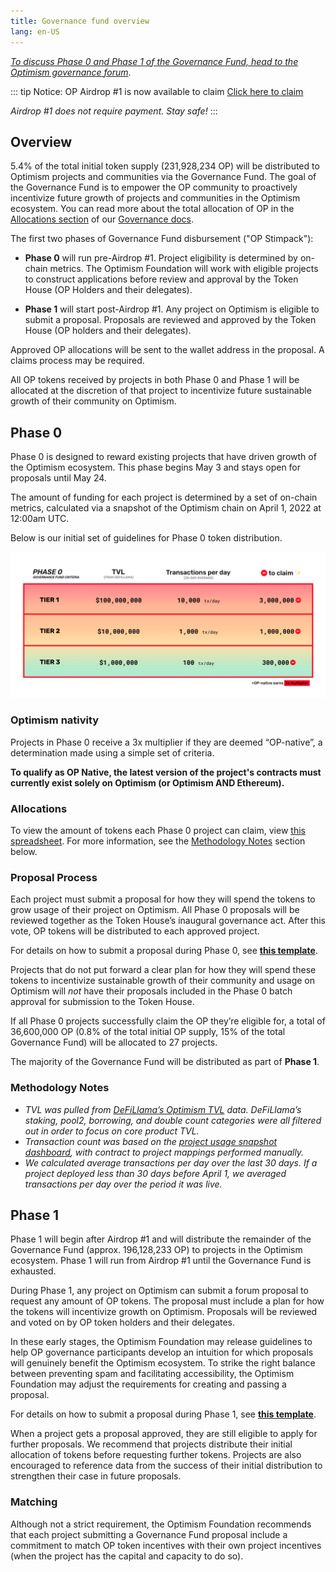 ```yaml
---
title: Governance fund overview
lang: en-US
---
```


*[To discuss Phase 0 and Phase 1 of the Governance Fund, head to the Optimism governance forum](https://gov.optimism.io/t/governance-fund-discussion-thread/213)*.


::: tip Notice: OP Airdrop #1 is now available to claim
[Click here to claim](https://app.optimism.io/airdrop/check)

*Airdrop #1 does not require payment.*
*Stay safe!*
:::




## Overview

5.4% of the total initial token supply (231,928,234 OP) will be distributed to Optimism projects and communities via the Governance Fund. 
The goal of the Governance Fund is to empower the OP community to proactively incentivize future growth of projects and communities in the Optimism ecosystem. 
You can read more about the total allocation of OP in the [Allocations section](allocations.md) of our [Governance docs](README.md). 

The first two phases of Governance Fund disbursement ("OP Stimpack"): 

- **Phase 0** will run pre-Airdrop #1. 
  Project eligibility is determined by on-chain metrics.
  The Optimism Foundation will work with eligible projects to construct applications before review and approval by the Token House (OP Holders and their delegates).

- **Phase 1** will start post-Airdrop #1. 
  Any project on Optimism is eligible to submit a proposal. 
  Proposals are reviewed and approved by the Token House (OP holders and their delegates).

Approved OP allocations will be sent to the wallet address in the proposal. 
A claims process may be required.

All OP tokens received by projects in both Phase 0 and Phase 1 will be allocated at the discretion of that project to incentivize future sustainable growth of their community on Optimism.


## Phase 0

Phase 0 is designed to reward existing projects that have driven growth of the Optimism ecosystem. 
This phase begins May 3 and stays open for proposals until May 24.

The amount of funding for each project is determined by a set of on-chain metrics, calculated via a snapshot of the Optimism chain on April 1, 2022 at 12:00am UTC.

Below is our initial set of guidelines for Phase 0 token distribution.

![](../../assets/docs/governance/gov-fund/table.png)

### Optimism nativity

Projects in Phase 0 receive a 3x multiplier if they are deemed “OP-native”, a determination made using a simple set of criteria.

**To qualify as OP Native, the latest version of the project's contracts must currently exist solely on Optimism (or Optimism AND Ethereum).**

### Allocations

To view the amount of tokens each Phase 0 project can claim, view [this spreadsheet](https://docs.google.com/spreadsheets/d/1kiMnAKXTxrmoL7duvLrDlhMfa35HGE55QgUK0Rq2Sso/edit#gid=1014306106). 
For more information, see the [Methodology Notes](#methodology-notes)  section below.

### Proposal Process

Each project must submit a proposal for how they will spend the tokens to grow usage of their project on Optimism. 
All Phase 0 proposals will be reviewed together as the Token House’s inaugural governance act. 
After this vote, OP tokens will be distributed to each approved project.

For details on how to submit a proposal during Phase 0, see [**this template**](https://gov.optimism.io/t/governance-fund-phase-0-how-to-create-a-proposal/215).

Projects that do not put forward a clear plan for how they will spend these tokens to incentivize sustainable growth of their community and usage on Optimism will *not* have their proposals included in the Phase 0 batch approval for submission to the Token House. 

If all Phase 0 projects successfully claim the OP they’re eligible for, a total of 36,600,000 OP (0.8% of the total initial OP supply, 15% of the total Governance Fund) will be allocated to 27 projects.

The majority of the Governance Fund will be distributed as part of **Phase 1**.

### Methodology Notes

- *TVL was pulled from [DeFiLlama’s Optimism TVL](https://defillama.com/chain/Optimism) data.*
  *DeFiLlama’s staking, pool2, borrowing, and double count categories were all filtered out in order to focus on core product TVL.*
- *Transaction count was based on the [project usage snapshot dashboard](https://dune.com/optimismpbc/Optimism-Project-and-App-Usage-Snapshots), with contract to project mappings performed manually.*
- *We calculated average transactions per day over the last 30 days.*
  *If a project deployed less than 30 days before April 1, we averaged transactions per day over the period it was live.*


## Phase 1

Phase 1 will begin after Airdrop #1 and will distribute the remainder of the Governance Fund (approx. 196,128,233 OP) to projects in the Optimism ecosystem. 
Phase 1 will run from Airdrop #1 until the Governance Fund is exhausted. 

During Phase 1, any project on Optimism can submit a forum proposal to request any amount of OP tokens. 
The proposal must include a plan for how the tokens will incentivize growth on Optimism. 
Proposals will be reviewed and voted on by OP token holders and their delegates. 

In these early stages, the Optimism Foundation may release guidelines to help OP governance participants develop an intuition for which proposals will genuinely benefit the Optimism ecosystem. 
To strike the right balance between preventing spam and facilitating accessibility, the Optimism Foundation may adjust the requirements for creating and passing a proposal.

For details on how to submit a proposal during Phase 1, see [**this template**](https://gov.optimism.io/t/governance-fund-phase-1-how-to-create-a-proposal/216).

When a project gets a proposal approved, they are still eligible to apply for further proposals. 
We recommend that projects distribute their initial allocation of tokens before requesting further tokens. 
Projects are also encouraged to reference data from the success of their initial distribution to strengthen their case in future proposals.

### Matching

Although not a strict requirement, the Optimism Foundation recommends that each project submitting a Governance Fund proposal include a commitment to match OP token incentives with their own project incentives (when the project has the capital and capacity to do so).
